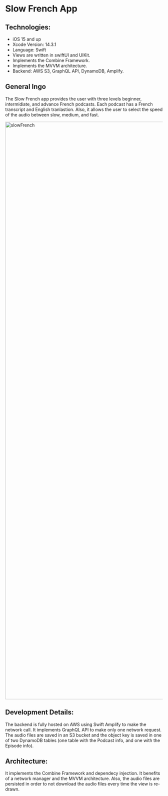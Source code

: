 # Slow French App

## Technologies:
- iOS 15 and up
- Xcode Version: 14.3.1
- Language: Swift
- Views are written in swiftUI and UIKit.
- Implements the Combine Framework.
- Implements the MVVM architecture.
- Backend: AWS S3, GraphQL API, DynamoDB, Amplify.

## General Ingo
The Slow French app provides the user with three levels beginner, intermidiate, and advance French podcasts. Each podcast has a French transcript and English tranlastion. Also, it allows the user to select the speed of the audio between slow, medium, and fast.

<img width="1848" alt="slowFrench" src="https://github.com/andrearamonroy/AWSGraphQLApi/assets/54419381/9cf2e10b-467f-4c74-bcf0-62839d9eb9f9">

## Development Details:
The backend is fully hosted on AWS using Swift Amplify to make the network call. 
It implements GraphQL API to make only one network request. 
The audio files are saved in an S3 bucket and the object key is saved in one of two DynamoDB tables (one table with the Podcast info, and one with the Episode info). 

## Architecture:
It implements the Combine Framework and dependecy injection.
It benefits of a network manager and the MVVM architecture. 
Also, the audio files are persisted in order to not download the audio files every time the view is re-drawn.
